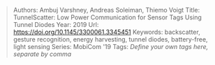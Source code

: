 > Authors: Ambuj Varshney, Andreas Soleiman, Thiemo Voigt
> Title: TunnelScatter: Low Power Communication for Sensor Tags Using Tunnel Diodes
> Year: 2019
> Url: https://doi.org/10.1145/3300061.3345451
> Keywords: backscatter, gesture recognition, energy harvesting, tunnel diodes, battery-free, light sensing
> Series: MobiCom '19
> Tags: *Define your own tags here, separate by comma*